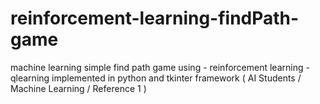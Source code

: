 # reinforcement-learning-findPath-game
machine learning simple find path game using - reinforcement learning - qlearning 
implemented in python and tkinter framework
( AI Students / Machine Learning / Reference 1 )

